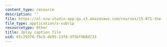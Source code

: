 ```yaml
---
content_type: resource
description: ''
file: https://ol-ocw-studio-app-qa.s3.amazonaws.com/courses/15-071-the-analytics-edge-spring-2017/65c29376f6c5de9513fd3f5bf968d733_mwL__eKs3fI.srt
file_type: application/x-subrip
resourcetype: Other
title: 3play caption file
uid: 65c29376-f6c5-de95-13fd-3f5bf968d733
---
```

